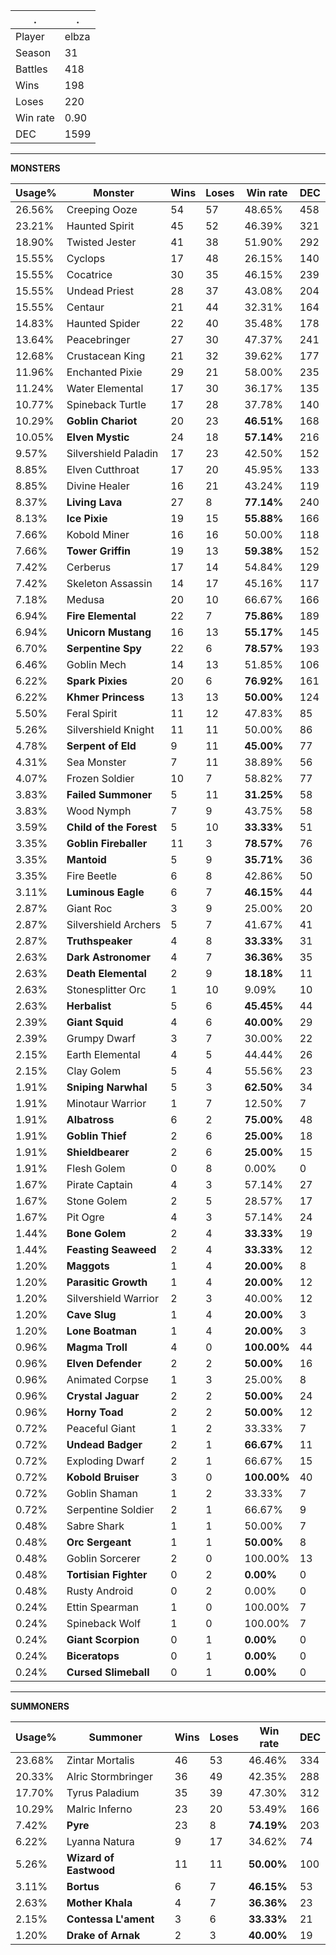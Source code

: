 .|.
|-|-
Player|elbza
Season|31
Battles|418
Wins|198
Loses|220
Win rate|0.90
DEC|1599

---
**MONSTERS**

Usage%|Monster|Wins|Loses|Win rate|DEC|
-|-|-|-|-|-|
26.56%|Creeping Ooze|54|57|48.65%|458|
23.21%|Haunted Spirit|45|52|46.39%|321|
18.90%|Twisted Jester|41|38|51.90%|292|
15.55%|Cyclops|17|48|26.15%|140|
15.55%|Cocatrice|30|35|46.15%|239|
15.55%|Undead Priest|28|37|43.08%|204|
15.55%|Centaur|21|44|32.31%|164|
14.83%|Haunted Spider|22|40|35.48%|178|
13.64%|Peacebringer|27|30|47.37%|241|
12.68%|Crustacean King|21|32|39.62%|177|
11.96%|Enchanted Pixie|29|21|58.00%|235|
11.24%|Water Elemental|17|30|36.17%|135|
10.77%|Spineback Turtle|17|28|37.78%|140|
10.29%|**Goblin Chariot**|20|23|**46.51%**|168|
10.05%|**Elven Mystic**|24|18|**57.14%**|216|
9.57%|Silvershield Paladin|17|23|42.50%|152|
8.85%|Elven Cutthroat|17|20|45.95%|133|
8.85%|Divine Healer|16|21|43.24%|119|
8.37%|**Living Lava**|27|8|**77.14%**|240|
8.13%|**Ice Pixie**|19|15|**55.88%**|166|
7.66%|Kobold Miner|16|16|50.00%|118|
7.66%|**Tower Griffin**|19|13|**59.38%**|152|
7.42%|Cerberus|17|14|54.84%|129|
7.42%|Skeleton Assassin|14|17|45.16%|117|
7.18%|Medusa|20|10|66.67%|166|
6.94%|**Fire Elemental**|22|7|**75.86%**|189|
6.94%|**Unicorn Mustang**|16|13|**55.17%**|145|
6.70%|**Serpentine Spy**|22|6|**78.57%**|193|
6.46%|Goblin Mech|14|13|51.85%|106|
6.22%|**Spark Pixies**|20|6|**76.92%**|161|
6.22%|**Khmer Princess**|13|13|**50.00%**|124|
5.50%|Feral Spirit|11|12|47.83%|85|
5.26%|Silvershield Knight|11|11|50.00%|86|
4.78%|**Serpent of Eld**|9|11|**45.00%**|77|
4.31%|Sea Monster|7|11|38.89%|56|
4.07%|Frozen Soldier|10|7|58.82%|77|
3.83%|**Failed Summoner**|5|11|**31.25%**|58|
3.83%|Wood Nymph|7|9|43.75%|58|
3.59%|**Child of the Forest**|5|10|**33.33%**|51|
3.35%|**Goblin Fireballer**|11|3|**78.57%**|76|
3.35%|**Mantoid**|5|9|**35.71%**|36|
3.35%|Fire Beetle|6|8|42.86%|50|
3.11%|**Luminous Eagle**|6|7|**46.15%**|44|
2.87%|Giant Roc|3|9|25.00%|20|
2.87%|Silvershield Archers|5|7|41.67%|41|
2.87%|**Truthspeaker**|4|8|**33.33%**|31|
2.63%|**Dark Astronomer**|4|7|**36.36%**|35|
2.63%|**Death Elemental**|2|9|**18.18%**|11|
2.63%|Stonesplitter Orc|1|10|9.09%|10|
2.63%|**Herbalist**|5|6|**45.45%**|44|
2.39%|**Giant Squid**|4|6|**40.00%**|29|
2.39%|Grumpy Dwarf|3|7|30.00%|22|
2.15%|Earth Elemental|4|5|44.44%|26|
2.15%|Clay Golem|5|4|55.56%|23|
1.91%|**Sniping Narwhal**|5|3|**62.50%**|34|
1.91%|Minotaur Warrior|1|7|12.50%|7|
1.91%|**Albatross**|6|2|**75.00%**|48|
1.91%|**Goblin Thief**|2|6|**25.00%**|18|
1.91%|**Shieldbearer**|2|6|**25.00%**|15|
1.91%|Flesh Golem|0|8|0.00%|0|
1.67%|Pirate Captain|4|3|57.14%|27|
1.67%|Stone Golem|2|5|28.57%|17|
1.67%|Pit Ogre|4|3|57.14%|24|
1.44%|**Bone Golem**|2|4|**33.33%**|19|
1.44%|**Feasting Seaweed**|2|4|**33.33%**|12|
1.20%|**Maggots**|1|4|**20.00%**|8|
1.20%|**Parasitic Growth**|1|4|**20.00%**|12|
1.20%|Silvershield Warrior|2|3|40.00%|12|
1.20%|**Cave Slug**|1|4|**20.00%**|3|
1.20%|**Lone Boatman**|1|4|**20.00%**|3|
0.96%|**Magma Troll**|4|0|**100.00%**|44|
0.96%|**Elven Defender**|2|2|**50.00%**|16|
0.96%|Animated Corpse|1|3|25.00%|8|
0.96%|**Crystal Jaguar**|2|2|**50.00%**|24|
0.96%|**Horny Toad**|2|2|**50.00%**|12|
0.72%|Peaceful Giant|1|2|33.33%|7|
0.72%|**Undead Badger**|2|1|**66.67%**|11|
0.72%|Exploding Dwarf|2|1|66.67%|15|
0.72%|**Kobold Bruiser**|3|0|**100.00%**|40|
0.72%|Goblin Shaman|1|2|33.33%|7|
0.72%|Serpentine Soldier|2|1|66.67%|9|
0.48%|Sabre Shark|1|1|50.00%|7|
0.48%|**Orc Sergeant**|1|1|**50.00%**|8|
0.48%|Goblin Sorcerer|2|0|100.00%|13|
0.48%|**Tortisian Fighter**|0|2|**0.00%**|0|
0.48%|Rusty Android|0|2|0.00%|0|
0.24%|Ettin Spearman|1|0|100.00%|7|
0.24%|Spineback Wolf|1|0|100.00%|7|
0.24%|**Giant Scorpion**|0|1|**0.00%**|0|
0.24%|**Biceratops**|0|1|**0.00%**|0|
0.24%|**Cursed Slimeball**|0|1|**0.00%**|0|

---
**SUMMONERS**

Usage%|Summoner|Wins|Loses|Win rate|DEC|
-|-|-|-|-|-|
23.68%|Zintar Mortalis|46|53|46.46%|334|
20.33%|Alric Stormbringer|36|49|42.35%|288|
17.70%|Tyrus Paladium|35|39|47.30%|312|
10.29%|Malric Inferno|23|20|53.49%|166|
7.42%|**Pyre**|23|8|**74.19%**|203|
6.22%|Lyanna Natura|9|17|34.62%|74|
5.26%|**Wizard of Eastwood**|11|11|**50.00%**|100|
3.11%|**Bortus**|6|7|**46.15%**|53|
2.63%|**Mother Khala**|4|7|**36.36%**|23|
2.15%|**Contessa L'ament**|3|6|**33.33%**|21|
1.20%|**Drake of Arnak**|2|3|**40.00%**|19|
